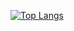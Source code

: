 [![Top Langs](https://github-readme-stats.vercel.app/api/top-langs/?username=armanyazdi&theme=transparent)](https://github.com/anuraghazra/github-readme-stats)
